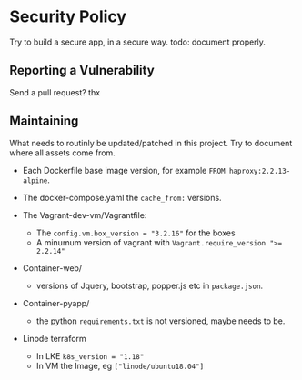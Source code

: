 # Security Policy

Try to build a secure app, in a secure way. todo: document properly.

## Reporting a Vulnerability

Send a pull request? thx

## Maintaining

What needs to routinly be updated/patched in this project. Try to document where all assets come from.

* Each Dockerfile base image version, for example `FROM haproxy:2.2.13-alpine`.

* The docker-compose.yaml the `cache_from:` versions.

* The Vagrant-dev-vm/Vagrantfile:
  * The `config.vm.box_version = "3.2.16"` for the boxes
  * A minumum version of vagrant with `Vagrant.require_version ">= 2.2.14"`

* Container-web/
  * versions of Jquery, bootstrap, popper.js etc in `package.json`.

* Container-pyapp/
  * the python `requirements.txt` is not versioned, maybe needs to be.

* Linode terraform
  * In LKE `k8s_version = "1.18"`
  * In VM the Image, eg `["linode/ubuntu18.04"]`
